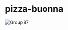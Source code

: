 ﻿# pizza-buonna
![Group 87](https://github.com/user-attachments/assets/a9a6701a-e100-49d6-aaeb-45d883b051de)
